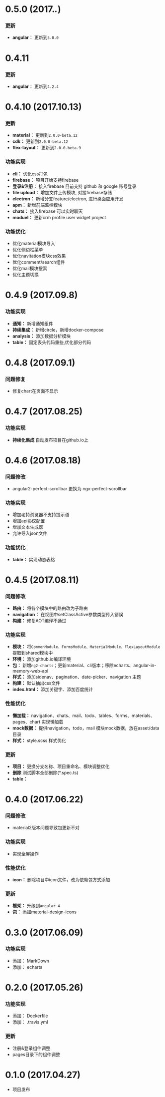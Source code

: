 # 0.5.0 (2017.*.*)

### 更新

* **angular：** 更新到`5.0.0`

# 0.4.11

### 更新
* **angular：** 更新到`4.2.4`



# 0.4.10 (2017.10.13)

### 更新

* **material：**  更新到`2.0.0-beta.12`
* **cdk：** 更新到`2.0.0-beta.12`
* **flex-layout：**  更新到`2.0.0-beta.9`

### 功能实现

* **cli：** 优化css打包
* **firebase：** 项目开始支持firebase
* **登录&注册：** 接入firebase 目前支持 github 和 google 账号登录
* **file upload：** 增加文件上传模块, 对接firebase存储
* **electron：** 新增分支feature/electron, 进行桌面应用开发
* **apm：**  新增前端监控模块
* **chats：**  接入firebase 可以实时聊天
* **moduel：**  更新crm profile user widget project


### 功能优化

* 优化material模块导入
* 优化侧边栏菜单
* 优化navitation模块css效果
* 优化comment/search组件
* 优化mail模块搜索
* 优化主题切换


# 0.4.9 (2017.09.8)

### 功能实现
* **通知：** 新增通知组件
* **持续集成：** 新增circle，新增docker-compose
* **analysis：** 添加数据分析模块
* **table：** 固定表头代码重些,优化部分代码


# 0.4.8 (2017.09.1)

### 问题修复

* 修复chart在页面不显示


# 0.4.7 (2017.08.25)

### 功能实现

* **持续化集成** 自动发布项目在github.io上


# 0.4.6 (2017.08.18)

### 问题修改

* angular2-perfect-scrollbar 更换为 ngx-perfect-scrollbar

### 功能实现

* 增加老持浏览器不支持提示语
* 增加api协议配置
* 增加文本生成器
* 允许导入json文件

### 功能优化

* **table：** 实现动态表格



# 0.4.5 (2017.08.11)


### 问题修改

* **路由：** 将各个模块中的路由改为子路由
* **navigation：** 在视图中setClassActive参数类型传入错误
* **构建：** 修复AOT编译不通过


### 功能实现

* **模块：** 将`CommonModule、FormsModule、MaterialModule、FlexLayoutModule` 提取到shared模块中
* **环境：** 添加github.io编译环境
* **包：** 新增`ng2-charts`；更新material、cli版本；移除echarts、angular-in-memory-web-api
* **样式：** 添加sidenav、pagination、date-picker、navigation 主题
* **构建：** 默认抽出css文件
* **index.html：** 添加关键字、添加百度统计

### 性能优化

* **懒加载：** navigation、chats、mail、todo、tables、forms、materials、pages、chart 实现懒加载
* **mock数据：** 提供navigation，todo，mail 模块mock数据，放在asset/data目录
* **样式：** style.scss 样式优化

### 更新

* **项目：** 更换分支名称、项目重命名、模块调整优化
* **删除** 测试脚本全部删除(*.spec.ts)
* **table：** 


# 0.4.0 (2017.06.22)


### 问题修改

* material2版本问题导致包更新不对


### 功能实现

* 实现全屏操作


### 性能优化

* **icon：** 删除项目中icon文件，改为依赖包方式添加


### 更新

* **框架：** 升级到`angular 4`
* **包：** 添加material-design-icons


# 0.3.0 (2017.06.09)


### 功能实现

* 添加： MarkDown
* 添加： echarts


# 0.2.0 (2017.05.26)


### 功能实现

* 添加： Dockerfile
* 添加： .travis.yml


### 更新

* 注册&登录组件调整
* pages目录下的组件调整


# 0.1.0 (2017.04.27)

* 项目发布
